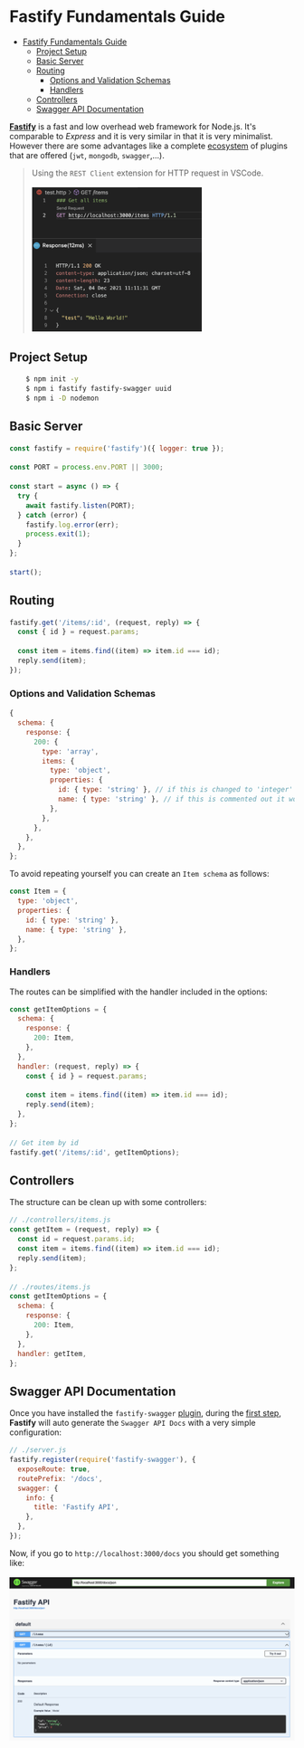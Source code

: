 # Fastify Fundamentals Guide

<!-- TOC -->

- [Fastify Fundamentals Guide](#fastify-fundamentals-guide)
  - [Project Setup](#project-setup)
  - [Basic Server](#basic-server)
  - [Routing](#routing)
    - [Options and Validation Schemas](#options-and-validation-schemas)
    - [Handlers](#handlers)
  - [Controllers](#controllers)
  - [Swagger API Documentation](#swagger-api-documentation)

<!-- /TOC -->

**[Fastify](https://www.fastify.io/)** is a fast and low overhead web framework for Node.js. It's comparable to _Express_ and it is very similar in that it is very minimalist. However there are some advantages like a complete [ecosystem](https://www.fastify.io/ecosystem/) of plugins that are offered (`jwt`, `mongodb`, `swagger`,...).

> Using the `REST Client` extension for HTTP request in VSCode.
> <br><br><img src="./images/REST-Client-example.png" width="300">

## Project Setup

```bash
    $ npm init -y
    $ npm i fastify fastify-swagger uuid
    $ npm i -D nodemon
```

## Basic Server

```js
const fastify = require('fastify')({ logger: true });

const PORT = process.env.PORT || 3000;

const start = async () => {
  try {
    await fastify.listen(PORT);
  } catch (error) {
    fastify.log.error(err);
    process.exit(1);
  }
};

start();
```

## Routing

```js
fastify.get('/items/:id', (request, reply) => {
  const { id } = request.params;

  const item = items.find((item) => item.id === id);
  reply.send(item);
});
```

### Options and Validation Schemas

```js
{
  schema: {
    response: {
      200: {
        type: 'array',
        items: {
          type: 'object',
          properties: {
            id: { type: 'string' }, // if this is changed to 'integer' it will coerce it, e.g. '1' -> 1
            name: { type: 'string' }, // if this is commented out it won't be included in the HTTP response
          },
        },
      },
    },
  },
};
```

To avoid repeating yourself you can create an `Item schema` as follows:

```js
const Item = {
  type: 'object',
  properties: {
    id: { type: 'string' },
    name: { type: 'string' },
  },
};
```

### Handlers

The routes can be simplified with the handler included in the options:

```js
const getItemOptions = {
  schema: {
    response: {
      200: Item,
    },
  },
  handler: (request, reply) => {
    const { id } = request.params;

    const item = items.find((item) => item.id === id);
    reply.send(item);
  },
};

// Get item by id
fastify.get('/items/:id', getItemOptions);
```

## Controllers

The structure can be clean up with some controllers:

```js
// ./controllers/items.js
const getItem = (request, reply) => {
  const id = request.params.id;
  const item = items.find((item) => item.id === id);
  reply.send(item);
};

// ./routes/items.js
const getItemOptions = {
  schema: {
    response: {
      200: Item,
    },
  },
  handler: getItem,
};
```

## Swagger API Documentation

Once you have installed the `fastify-swagger` [plugin](https://github.com/fastify/fastify-swagger), during the [first step](#project-setup), **Fastify** will auto generate the `Swagger API Docs` with a very simple configuration:

```js
// ./server.js
fastify.register(require('fastify-swagger'), {
  exposeRoute: true,
  routePrefix: '/docs',
  swagger: {
    info: {
      title: 'Fastify API',
    },
  },
});
```

Now, if you go to `http://localhost:3000/docs` you should get something like:
<br><br><img src="./images/Swagger-example.png" width="1000">

